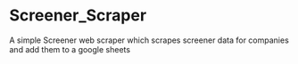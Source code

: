 # Screener_Scraper
A simple Screener web scraper which scrapes screener data for companies and add them to a google sheets

